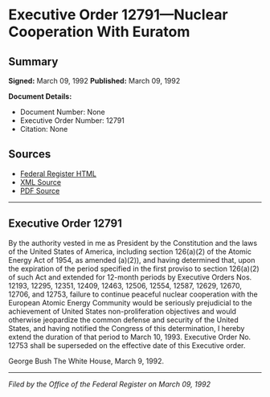 # Executive Order 12791—Nuclear Cooperation With Euratom

## Summary

**Signed:** March 09, 1992
**Published:** March 09, 1992

**Document Details:**
- Document Number: None
- Executive Order Number: 12791
- Citation: None

## Sources
- [Federal Register HTML](https://www.presidency.ucsb.edu/documents/executive-order-12791-nuclear-cooperation-with-euratom)
- [XML Source](None)
- [PDF Source](None)

---

## Executive Order 12791

By the authority vested in me as President by the Constitution and the laws of the United States of America, including section 126(a)(2) of the Atomic Energy Act of 1954, as amended (a)(2)), and having determined that, upon the expiration of the period specified in the first proviso to section 126(a)(2) of such Act and extended for 12-month periods by Executive Orders Nos. 12193, 12295, 12351, 12409, 12463, 12506, 12554, 12587, 12629, 12670, 12706, and 12753, failure to continue peaceful nuclear cooperation with the European Atomic Energy Community would be seriously prejudicial to the achievement of United States non-proliferation objectives and would otherwise jeopardize the common defense and security of the United States, and having notified the Congress of this determination, I hereby extend the duration of that period to March 10, 1993. Executive Order No. 12753 shall be superseded on the effective date of this Executive order.

George Bush
The White House,
March 9, 1992.

---

*Filed by the Office of the Federal Register on March 09, 1992*
